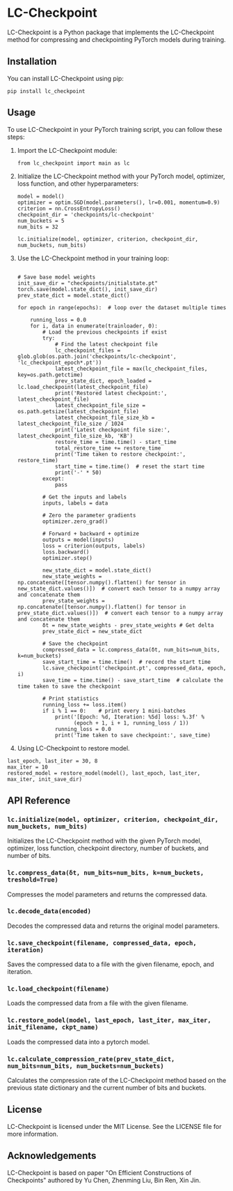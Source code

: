 # LC-Checkpoint

LC-Checkpoint is a Python package that implements the LC-Checkpoint method for compressing and checkpointing PyTorch models during training.

## Installation

You can install LC-Checkpoint using pip:

```
pip install lc_checkpoint
```

## Usage

To use LC-Checkpoint in your PyTorch training script, you can follow these steps:

1.  Import the LC-Checkpoint module:
    
    ```
    from lc_checkpoint import main as lc
    ```
    

    
2.  Initialize the LC-Checkpoint method with your PyTorch model, optimizer, loss function, and other hyperparameters:
    
    ```
    model = model()
    optimizer = optim.SGD(model.parameters(), lr=0.001, momentum=0.9)
    criterion = nn.CrossEntropyLoss()
    checkpoint_dir = 'checkpoints/lc-checkpoint'
    num_buckets = 5
    num_bits = 32

    lc.initialize(model, optimizer, criterion, checkpoint_dir, num_buckets, num_bits)
    ```
    
    
3.  Use the LC-Checkpoint method in your training loop:
    
    ```

    # Save base model weights
    init_save_dir = "checkpoints/initialstate.pt"
    torch.save(model.state_dict(), init_save_dir)
    prev_state_dict = model.state_dict()

    for epoch in range(epochs):  # loop over the dataset multiple times

        running_loss = 0.0
        for i, data in enumerate(trainloader, 0):
            # Load the previous checkpoints if exist
            try:
                # Find the latest checkpoint file
                lc_checkpoint_files = glob.glob(os.path.join('checkpoints/lc-checkpoint', 'lc_checkpoint_epoch*.pt'))
                latest_checkpoint_file = max(lc_checkpoint_files, key=os.path.getctime)
                prev_state_dict, epoch_loaded = lc.load_checkpoint(latest_checkpoint_file)
                print('Restored latest checkpoint:', latest_checkpoint_file)
                latest_checkpoint_file_size = os.path.getsize(latest_checkpoint_file)
                latest_checkpoint_file_size_kb = latest_checkpoint_file_size / 1024
                print('Latest checkpoint file size:', latest_checkpoint_file_size_kb, 'KB')
                restore_time = time.time() - start_time
                total_restore_time += restore_time
                print('Time taken to restore checkpoint:', restore_time)
                start_time = time.time()  # reset the start time
                print('-' * 50)
            except:
                pass

            # Get the inputs and labels
            inputs, labels = data

            # Zero the parameter gradients
            optimizer.zero_grad()

            # Forward + backward + optimize
            outputs = model(inputs)
            loss = criterion(outputs, labels)
            loss.backward()
            optimizer.step()

            new_state_dict = model.state_dict()
            new_state_weights = np.concatenate([tensor.numpy().flatten() for tensor in new_state_dict.values()])  # convert each tensor to a numpy array and concatenate them
            prev_state_weights = np.concatenate([tensor.numpy().flatten() for tensor in prev_state_dict.values()])  # convert each tensor to a numpy array and concatenate them
            δt = new_state_weights - prev_state_weights # Get delta
            prev_state_dict = new_state_dict

            # Save the checkpoint
            compressed_data = lc.compress_data(δt, num_bits=num_bits, k=num_buckets)
            save_start_time = time.time()  # record the start time
            lc.save_checkpoint('checkpoint.pt', compressed_data, epoch, i)
            save_time = time.time() - save_start_time  # calculate the time taken to save the checkpoint

            # Print statistics
            running_loss += loss.item()
            if i % 1 == 0:    # print every 1 mini-batches
                print('[Epoch: %d, Iteration: %5d] loss: %.3f' %
                      (epoch + 1, i + 1, running_loss / 1))
                running_loss = 0.0
                print('Time taken to save checkpoint:', save_time)
    ```
4. Using LC-Checkpoint to restore model.
```
last_epoch, last_iter = 30, 8
max_iter = 10
restored_model = restore_model(model(), last_epoch, last_iter, max_iter, init_save_dir)
```

## API Reference

### `lc.initialize(model, optimizer, criterion, checkpoint_dir, num_buckets, num_bits)`

Initializes the LC-Checkpoint method with the given PyTorch model, optimizer, loss function, checkpoint directory, number of buckets, and number of bits.

### `lc.compress_data(δt, num_bits=num_bits, k=num_buckets, treshold=True)`

Compresses the model parameters and returns the compressed data.

### `lc.decode_data(encoded)`

Decodes the compressed data and returns the original model parameters.

### `lc.save_checkpoint(filename, compressed_data, epoch, iteration)`

Saves the compressed data to a file with the given filename, epoch, and iteration.

### `lc.load_checkpoint(filename)`

Loads the compressed data from a file with the given filename.

### `lc.restore_model(model, last_epoch, last_iter, max_iter, init_filename, ckpt_name)`
Loads the compressed data into a pytorch model.

### `lc.calculate_compression_rate(prev_state_dict, num_bits=num_bits, num_buckets=num_buckets)`

Calculates the compression rate of the LC-Checkpoint method based on the previous state dictionary and the current number of bits and buckets.

## License

LC-Checkpoint is licensed under the MIT License. See the LICENSE file for more information.

## Acknowledgements

LC-Checkpoint is based on paper "On Efficient Constructions of Checkpoints" authored by Yu Chen, Zhenming Liu, Bin Ren, Xin Jin.